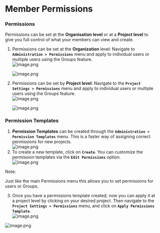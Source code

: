 # Member Permissions

### Permissions <a href="#permissions" id="permissions"></a>

Permissions can be set at the **Organisation level** or at a **Project level** to give you full control of what your members can view and create.

1.  Permissions can be set at the **Organization** level: Navigate to **`Administration > Permissions`** menu and apply to individual users or multiple users using the Groups feature.\
    ![image.png](https://cdn.document360.io/8711f4e7-c040-4616-aac9-d947f87e4619/Images/Documentation/image\(260\).png)

    ![image.png](https://cdn.document360.io/8711f4e7-c040-4616-aac9-d947f87e4619/Images/Documentation/image\(261\).png)
2.  Permissions can be set by **Project level**: Navigate to the **`Project Settings > Permissions`** menu and apply to individual users or multiple users using the Groups feature.\
    ![image.png](https://cdn.document360.io/8711f4e7-c040-4616-aac9-d947f87e4619/Images/Documentation/image\(258\).png)

    ![image.png](https://cdn.document360.io/8711f4e7-c040-4616-aac9-d947f87e4619/Images/Documentation/image\(259\).png)

### Permission Templates <a href="#permission-templates" id="permission-templates"></a>

1. **Permission Templates** can be created through the **`Administration > Permission Templates`** menu. This is a faster way of assigning correct permissions for new projects.\
   ![image.png](https://cdn.document360.io/8711f4e7-c040-4616-aac9-d947f87e4619/Images/Documentation/image\(262\).png)
2. To create a new template, click on **`Create`**. You can customize the permission templates via the **`Edit Permissions`** option.\
   ![image.png](https://cdn.document360.io/8711f4e7-c040-4616-aac9-d947f87e4619/Images/Documentation/image\(263\).png)

Note:

Just like the main Permissions menu this allows you to set permissions for users or Groups.

3. Once you have a permissions template created, now you can apply it at a project level by clicking on your desired project. Then navigate to the **`Project Settings > Permissions`** menu, and click on **`Apply Permissions Template`**.\
   ![image.png](https://cdn.document360.io/8711f4e7-c040-4616-aac9-d947f87e4619/Images/Documentation/image\(264\).png)

![image.png](https://cdn.document360.io/8711f4e7-c040-4616-aac9-d947f87e4619/Images/Documentation/image\(265\).png)
